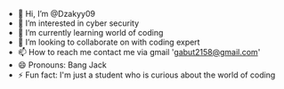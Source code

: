 - 👋 Hi, I’m @Dzakyy09
- 👀 I’m interested in cyber security
- 🌱 I’m currently learning world of coding
- 💞️ I’m looking to collaborate on with coding expert
- 📫 How to reach me contact me via gmail 'gabut2158@gmail.com'
- 😄 Pronouns: Bang Jack
- ⚡ Fun fact: I'm just a student who is curious about the world of coding

<!---
Dzakyy09/Dzakyy09 is a ✨ special ✨ repository because its `README.md` (this file) appears on your GitHub profile.
You can click the Preview link to take a look at your changes.
--->

